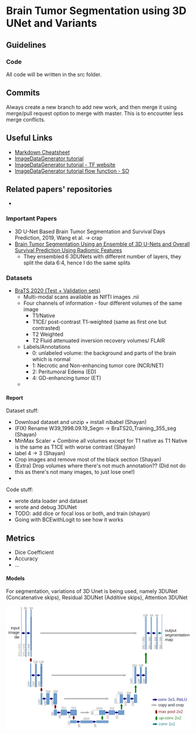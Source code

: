 # Brain Tumor Segmentation using 3D UNet and Variants

## Guidelines

### Code
All code will be written in the src folder.

## Commits

Always create a new branch to add new work, and then merge it using merge/pull request option to merge with master. This is to encounter less merge conflicts.

## Useful Links

- [Markdown Cheatsheet](https://github.com/adam-p/markdown-here/wiki/Markdown-Cheatsheet)
- [ImageDataGenerator tutorial](https://vijayabhaskar96.medium.com/tutorial-image-classification-with-keras-flow-from-directory-and-generators-95f75ebe5720)
- [ImageDataGenerator tutorial - TF website](https://www.tensorflow.org/api_docs/python/tf/keras/preprocessing/image/ImageDataGenerator#flow)
- [ImageDataGenerator tutorial flow function - SO](https://stackoverflow.com/questions/57185851/correct-usage-of-imagedatagenerator-flow-function)


## Related papers' repositories

- 

### Important Papers

- 3D U-Net Based Brain Tumor Segmentation and Survival Days Prediction, 2019, Wang et al. -> crap
- [Brain Tumor Segmentation Using an Ensemble of 3D U-Nets and Overall Survival Prediction Using Radiomic Features](https://www.frontiersin.org/articles/10.3389/fncom.2020.00025/full)
  - They ensembled 6 3DUNets with different number of layers, they split the data 6:4, hence I do the same splits

### Datasets
- [BraTS 2020 (Test + Validation sets)](https://www.kaggle.com/datasets/awsaf49/brats20-dataset-training-validation?resource=download)
  - Multi-modal scans available as NIfTI images .nii
  - Four channels of information - four different volumes of the same image
    - T1/Native
    - T1CE/ post-contrast T1-weighted (same as first one but contrasted)
    - T2 Weighted
    - T2 Fluid attenuated inversion recovery volumes/ FLAIR
  - Labels/Annotations
    - 0: unlabeled volume: the background and parts of the brain which is normal
    - 1: Necrotic and Non-enhancing tumor core (NCR/NET)
    - 2: Peritumoral Edema (ED)
    - 4: GD-enhancing tumor (ET)
  - 


#### Report

Dataset stuff:

- Download dataset and unzip + install nibabel (Shayan)
- (FIX) Rename W39_1998.09.19_Segm -> BraTS20_Training_355_seg (Shayan)
- MinMax Scaler + Combine all volumes except for T1 native as T1 Native is the same as T1CE with worse contrast (Shayan)
- label 4 -> 3 (Shayan)
- Crop images and remove most of the black section (Shayan)
- (Extra) Drop volumes where there's not much annotation?? (Did not do this as there's not many images, to just lose one!)
- 

Code stuff:

- wrote data loader and dataset 
- wrote and debug 3DUNet
- TODO: add dice or focal loss or both, and train (shayan)
- Going with BCEwithLogit to see how it works

## Metrics
- Dice Coefficient
- Accuracy
- ...


#### Models

For segmentation, variations of 3D Unet is being used, namely 3DUNet (Concatenative skips), Residual 3DUNet (Additive skips), Attention 3DUNet

<img src="img/unet.png" alt="original 2D UNet">
